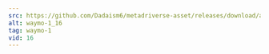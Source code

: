 ```yaml
---
src: https://github.com/Dadaism6/metadriverse-asset/releases/download/assetsv1.0.2/waymo-1_16.mp4
alt: waymo-1_16
tag: waymo-1
vid: 16
---
```

